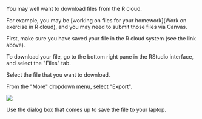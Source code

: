 You may well want to download files from the R cloud.

For example, you may be [working on files for your homework](Work on exercise
in R cloud), and you may need to submit those files via Canvas.

First, make sure you have saved your file in the R cloud system (see the link above).

To download your file, go to the bottom right pane in the RStudio interface, and select the "Files" tab.

Select the file that you want to download.

From the "More" dropdown menu, select "Export".

![](../file_contents/course%20files/images/rstudio_download.png)

Use the dialog box that comes up to save the file to your laptop.
